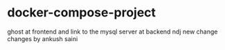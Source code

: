 # docker-compose-project
ghost at frontend and link to the mysql server at backend
ndj
new change
changes by ankush saini
